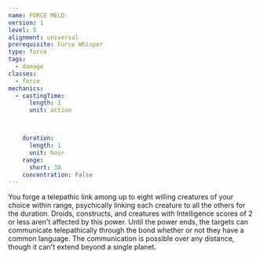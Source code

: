 ```yaml
---
name: FORCE MELD
version: 1
level: 5
alignment: universal
prerequisite: Force Whisper
type: force
tags:
  - damage
classes:
  - force
mechanics:
  - castingTime:
      length: 1
      unit: action



    duration:
      length: 1
      unit: hour
    range:
      short: 30
    concentration: False
---
```

You forge a telepathic link among up to eight willing
creatures of your choice within range, psychically
linking each creature to all the others for the duration.
Droids, constructs, and creatures with Intelligence
scores of 2 or less aren't affected by this power.
Until the power ends, the targets can communicate
telepathically through the bond whether or not they
have a common language. The communication is
possible over any distance, though it can't extend
beyond a single planet.

    